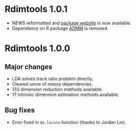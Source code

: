 # Rdimtools 1.0.1

* NEWS reformatted and [package website](https://kyoustat.com/Rdimtools) is now available.
* Dependency on R package [ADMM](https://CRAN.R-project.org/package=ADMM) is removed.

# Rdimtools 1.0.0

## Major changes
* LDA solves trace ratio problem directly.
* Cleared some of messy dependencies.
* 133 dimension reduction methods available.
* 17 intrinsic dimension estimation methods available.

## Bug fixes
* Error fixed in `do.lscore` function (thanks to Jordan Lin).


